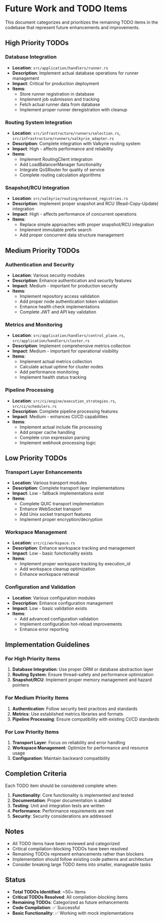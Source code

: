 # Future Work and TODO Items

This document categorizes and prioritizes the remaining TODO items in the codebase that represent future enhancements and improvements.

## High Priority TODOs

### Database Integration
- **Location**: `src/application/handlers/runner.rs`
- **Description**: Implement actual database operations for runner management
- **Impact**: Critical for production deployment
- **Items**:
  - Store runner registration in database
  - Implement job submission and tracking
  - Fetch actual runner data from database
  - Implement proper runner deregistration with cleanup

### Routing System Integration
- **Location**: `src/infrastructure/runners/selection.rs`, `src/infrastructure/runners/valkyrie_adapter.rs`
- **Description**: Complete integration with Valkyrie routing system
- **Impact**: High - affects performance and reliability
- **Items**:
  - Implement RoutingClient integration
  - Add LoadBalancerManager functionality
  - Integrate QoSRouter for quality of service
  - Complete routing calculation algorithms

### Snapshot/RCU Integration
- **Location**: `src/valkyrie/routing/enhanced_registries.rs`
- **Description**: Implement proper snapshot and RCU (Read-Copy-Update) integration
- **Impact**: High - affects performance of concurrent operations
- **Items**:
  - Replace simple approaches with proper snapshot/RCU integration
  - Implement immutable prefix search
  - Add proper concurrent data structure management

## Medium Priority TODOs

### Authentication and Security
- **Location**: Various security modules
- **Description**: Enhance authentication and security features
- **Impact**: Medium - important for production security
- **Items**:
  - Implement repository access validation
  - Add proper node authentication token validation
  - Enhance health check implementations
  - Complete JWT and API key validation

### Metrics and Monitoring
- **Location**: `src/application/handlers/control_plane.rs`, `src/application/handlers/cluster.rs`
- **Description**: Implement comprehensive metrics collection
- **Impact**: Medium - important for operational visibility
- **Items**:
  - Implement actual metrics collection
  - Calculate actual uptime for cluster nodes
  - Add performance monitoring
  - Implement health status tracking

### Pipeline Processing
- **Location**: `src/ci/engine/execution_strategies.rs`, `src/ci/schedulers.rs`
- **Description**: Complete pipeline processing features
- **Impact**: Medium - enhances CI/CD capabilities
- **Items**:
  - Implement actual include file processing
  - Add proper cache handling
  - Complete cron expression parsing
  - Implement webhook processing logic

## Low Priority TODOs

### Transport Layer Enhancements
- **Location**: Various transport modules
- **Description**: Complete transport layer implementations
- **Impact**: Low - fallback implementations exist
- **Items**:
  - Complete QUIC transport implementation
  - Enhance WebSocket transport
  - Add Unix socket transport features
  - Implement proper encryption/decryption

### Workspace Management
- **Location**: `src/ci/workspace.rs`
- **Description**: Enhance workspace tracking and management
- **Impact**: Low - basic functionality exists
- **Items**:
  - Implement proper workspace tracking by execution_id
  - Add workspace cleanup optimization
  - Enhance workspace retrieval

### Configuration and Validation
- **Location**: Various configuration modules
- **Description**: Enhance configuration management
- **Impact**: Low - basic validation exists
- **Items**:
  - Add advanced configuration validation
  - Implement configuration hot-reload improvements
  - Enhance error reporting

## Implementation Guidelines

### For High Priority Items
1. **Database Integration**: Use proper ORM or database abstraction layer
2. **Routing System**: Ensure thread-safety and performance optimization
3. **Snapshot/RCU**: Implement proper memory management and hazard pointers

### For Medium Priority Items
1. **Authentication**: Follow security best practices and standards
2. **Metrics**: Use established metrics libraries and formats
3. **Pipeline Processing**: Ensure compatibility with existing CI/CD standards

### For Low Priority Items
1. **Transport Layer**: Focus on reliability and error handling
2. **Workspace Management**: Optimize for performance and resource usage
3. **Configuration**: Maintain backward compatibility

## Completion Criteria

Each TODO item should be considered complete when:
1. **Functionality**: Core functionality is implemented and tested
2. **Documentation**: Proper documentation is added
3. **Testing**: Unit and integration tests are written
4. **Performance**: Performance requirements are met
5. **Security**: Security considerations are addressed

## Notes

- All TODO items have been reviewed and categorized
- Critical compilation-blocking TODOs have been resolved
- Remaining TODOs represent enhancements rather than blockers
- Implementation should follow existing code patterns and architecture
- Consider breaking large TODO items into smaller, manageable tasks

## Status

- **Total TODOs Identified**: ~50+ items
- **Critical TODOs Resolved**: All compilation-blocking items
- **Remaining TODOs**: Categorized as future enhancements
- **Code Compilation**: ✅ Successful
- **Basic Functionality**: ✅ Working with mock implementations